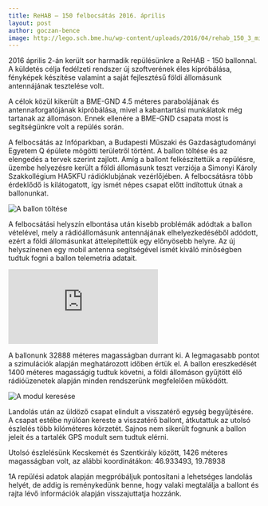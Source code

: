 ```yaml
---
title: ReHAB – 150 felbocsátás 2016. április
layout: post
author: goczan-bence
image: http://lego.sch.bme.hu/wp-content/uploads/2016/04/rehab_150_3_mission_small.jpg
---
```


2016 április 2-án került sor harmadik repülésünkre a ReHAB - 150 ballonnal. A küldetés célja fedélzeti rendszer új szoftverének éles kipróbálása, fényképek készítése valamint a saját fejlesztésű földi állomásunk antennájának tesztelése volt.

A célok közül kikerült a BME-GND 4.5 méteres parabolájának és antennaforgatójának kipróbálása, mivel a kabantartási munkálatok még tartanak az állomáson. Ennek ellenére a BME-GND csapata most is segítségünkre volt a repülés során.

A felbocsátás az Infóparkban, a Budapesti Műszaki és Gazdaságtudományi Egyetem Q épülete mögötti területről történt. A ballon töltése és az elengedés a tervek szerint zajlott. Amíg a ballont felkészítettük a repülésre, üzembe helyezésre került a földi állomásunk teszt verziója a Simonyi Károly Szakkollégium HA5KFU rádióklubjának vezérlőjében. A felbocsátásra több érdeklődő is kilátogatott, így ismét népes csapat előtt indítottuk útnak a ballonunkat.

![A ballon töltése](http://upra.sch.bme.hu/wp-content/uploads/2016/04/toltes.jpg)

A felbocsátási helyszín elbontása után kisebb problémák adódtak a ballon vételével, mely a rádióállomásunk antennájának elhelyezkedéséből adódott, ezért a földi állomásunkat áttelepítettük egy előnyösebb helyre. Az új helyszínenen egy mobil antenna segítségével ismét kiváló minőségben tudtuk fogni a ballon telemetria adatait.

<iframe src="https://www.youtube.com/embed/3p-keMlZqTQ" frameborder="0" allowfullscreen></iframe>

A ballonunk 32888 méteres magasságban durrant ki. A legmagasabb pontot a szimulációk alapján meghatározott időben értük el. A ballon ereszkedését 1400 méteres magasságig tudtuk követni, a földi állomáson gyűjtött élő rádióüzenetek alapján minden rendszerünk megfelelően működött.

![A modul keresése](http://upra.sch.bme.hu/wp-content/uploads/2016/04/kereses.jpg)

Landolás után az üldöző csapat elindult a visszatérő egység begyűjtésére. A csapat estébe nyúlóan kereste a visszatérő ballont, átkutattuk az utolsó észlelés több kilóméteres körzetét. Sajnos nem sikerült fognunk a ballon jeleit és a tartalék GPS modult sem tudtuk elérni.

Utolsó észlelésünk Kecskemét és Szentkirály között, 1426 méteres magasságban volt, az alábbi koordinátákon:
46.933493, 19.78938

1A repülési adatok alapján megpróbáljuk pontosítani a lehetséges landolás helyét, de addig is reménykedünk benne, hogy valaki megtalálja a ballont és rajta lévő információk alapján visszajuttatja hozzánk.

